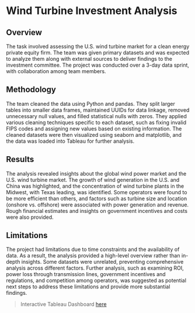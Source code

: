 # Wind Turbine Investment Analysis 

## Overview 
The task involved assessing the U.S. wind turbine market for a clean energy private equity firm. The team was given primary datasets and was expected to analyze them along with external sources to deliver findings to the investment committee. The project was conducted over a 3-day data sprint, with collaboration among team members.

## Methodology
The team cleaned the data using Python and pandas. They split larger tables into smaller data frames, maintained UUIDs for data linkage, removed unnecessary null values, and filled statistical nulls with zeros. They applied various cleaning techniques specific to each dataset, such as fixing invalid FIPS codes and assigning new values based on existing information. The cleaned datasets were then visualized using seaborn and matplotlib, and the data was loaded into Tableau for further analysis.

## Results
The analysis revealed insights about the global wind power market and the U.S. wind turbine market. The growth of wind generation in the U.S. and China was highlighted, and the concentration of wind turbine plants in the Midwest, with Texas leading, was identified. Some operators were found to be more efficient than others, and factors such as turbine size and location (onshore vs. offshore) were associated with power generation and revenue. Rough financial estimates and insights on government incentives and costs were also provided.

## Limitations
The project had limitations due to time constraints and the availability of data. As a result, the analysis provided a high-level overview rather than in-depth insights. Some datasets were unrelated, preventing comprehensive analysis across different factors. Further analysis, such as examining ROI, power loss through transmission lines, government incentives and regulations, and competition among operators, was suggested as potential next steps to address these limitations and provide more substantial findings.


> Interactive Tableau Dashboard [here](https://github.com/SaidJomaa/Wind-Turbine-Investment-Analysis-#:~:text=Wind%20Turbine%20Master%20Tableau.twbx)

